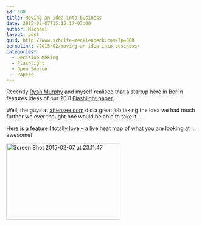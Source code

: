 ```yaml
---
id: 380
title: Moving an idea into business
date: 2015-02-07T15:15:17-07:00
author: Michael
layout: post
guid: http://www.schulte-mecklenbeck.com/?p=380
permalink: /2015/02/moving-an-idea-into-business/
categories:
  - Decision Making
  - Flashlight
  - Open Source
  - Papers
---
```

Recently [Ryan Murphy](http://vlab.ethz.ch/ROM/DBGT/Homepage.html) and myself realised that a startup here in Berlin features ideas of our 2011 [Flashlight paper](http://www.schulte-mecklenbeck.com/pubs/Schulte2011.pdf).

Well, the guys at [attensee.com](http://www.attensee.com) did a great job taking the idea we had much further we ever thought one would be able to take it &#8230;

Here is a feature I totally love &#8211; a live heat map of what you are looking at &#8230; awesome!

[<img class="alignleft size-medium wp-image-381" src="/uploads//2015/02/Screen-Shot-2015-02-07-at-23.11.47-300x200.png" alt="Screen Shot 2015-02-07 at 23.11.47" width="300" height="200" srcset="2015/02/Screen-Shot-2015-02-07-at-23.11.47-300x200.png 300w, 2015/02/Screen-Shot-2015-02-07-at-23.11.47-749x500.png 749w, 2015/02/Screen-Shot-2015-02-07-at-23.11.47-500x334.png 500w, 2015/02/Screen-Shot-2015-02-07-at-23.11.47.png 1008w" sizes="(max-width: 300px) 100vw, 300px" />](www.attensee.com)
